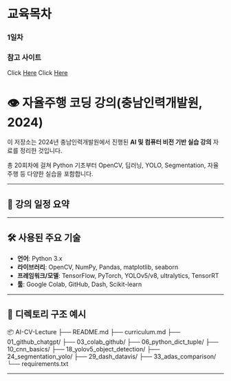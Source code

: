# 교육목차

### 1일차

### 참고 사이트
Click [Here](https://abled.tistory.com/39)
Click [Here](https://www.youtube.com/watch?v=kMEb_BzyUqk)


# 👁️ 자율주행 코딩 강의(충남인력개발원, 2024)

이 저장소는 2024년 충남인력개발원에서 진행된 **AI 및 컴퓨터 비전 기반 실습 강의** 자료를 정리한 것입니다.

총 20회차에 걸쳐 Python 기초부터 OpenCV, 딥러닝, YOLO, Segmentation, 자율주행 등 다양한 실습을 포함합니다.

---

## 📅 강의 일정 요약




---

## 🛠️ 사용된 주요 기술

- **언어**: Python 3.x  
- **라이브러리**: OpenCV, NumPy, Pandas, matplotlib, seaborn  
- **프레임워크/모델**: TensorFlow, PyTorch, YOLOv5/v8, ultralytics, TensorRT  
- **툴**: Google Colab, GitHub, Dash, Scikit-learn

---

## 📁 디렉토리 구조 예시

📦 AI-CV-Lecture
├── README.md
├── curriculum.md
├── 01_github_chatgpt/
├── 03_colab_github/
├── 06_python_dict_tuple/
├── 10_cnn_basics/
├── 18_yolov5_object_detection/
├── 24_segmentation_yolo/
├── 29_dash_datavis/
├── 33_adas_comparison/
└── requirements.txt

---
